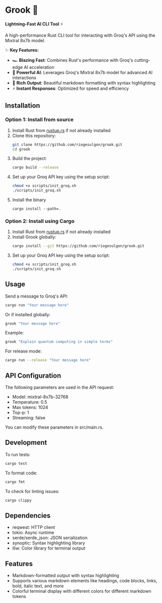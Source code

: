 # Grook 🚀

**Lightning-Fast AI CLI Tool** ⚡

A high-performance Rust CLI tool for interacting with Groq's API using the Mixtral 8x7b model.

✨ **Key Features:**
- 🏎️ **Blazing Fast**: Combines Rust's performance with Groq's cutting-edge AI acceleration
- 🧠 **Powerful AI**: Leverages Groq's Mixtral 8x7b model for advanced AI interactions
- 🌈 **Rich Output**: Beautiful markdown formatting with syntax highlighting
- ⚡ **Instant Responses**: Optimized for speed and efficiency

## Installation

### Option 1: Install from source
1. Install Rust from [rustup.rs](https://rustup.rs/) if not already installed
2. Clone this repository:
   ```bash
   git clone https://github.com/riogesulgon/grook.git
   cd grook
   ```
3. Build the project:
   ```bash
   cargo build --release
   ```
4. Set up your Groq API key using the setup script:
   ```bash
   chmod +x scripts/init_groq.sh
   ./scripts/init_groq.sh
   ```
5. Install the binary
   ```
   cargo install --path=.
   ```

### Option 2: Install using Cargo
1. Install Rust from [rustup.rs](https://rustup.rs/) if not already installed
2. Install Grook globally:
   ```bash
   cargo install --git https://github.com/riogesulgon/grook.git
   ```
3. Set up your Groq API key using the setup script:
   ```bash
   chmod +x scripts/init_groq.sh
   ./scripts/init_groq.sh
   ```
   
## Usage

Send a message to Groq's API:
```bash
cargo run "Your message here"
```
Or if installed globally:
```bash
grook "Your message here"
```

Example:
```bash
grook "Explain quantum computing in simple terms"
```

For release mode:
```bash
cargo run --release "Your message here"
```

## API Configuration

The following parameters are used in the API request:
- Model: mixtral-8x7b-32768
- Temperature: 0.5
- Max tokens: 1024
- Top-p: 1
- Streaming: false

You can modify these parameters in src/main.rs.

## Development

To run tests:
```bash
cargo test
```

To format code:
```bash
cargo fmt
```

To check for linting issues:
```bash
cargo clippy
```

## Dependencies

- reqwest: HTTP client
- tokio: Async runtime
- serde/serde_json: JSON serialization
- synoptic: Syntax highlighting library
- lliw: Color library for terminal output

## Features

- Markdown-formatted output with syntax highlighting
- Supports various markdown elements like headings, code blocks, links, bold, italic text, and more
- Colorful terminal display with different colors for different markdown tokens